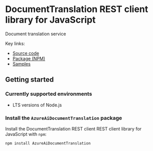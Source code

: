 # DocumentTranslation REST client library for JavaScript

Document translation service

Key links:

- [Source code](https://github.com/Azure/azure-sdk-for-js/tree/main/sdk/translation/ai-translation-document-rest)
- [Package (NPM)](https://www.npmjs.com/package/AzureAiDocumentTranslation)
- [Samples](https://github.com/Azure/azure-sdk-for-js/tree/main/sdk/translation/ai-translation-document-rest/samples)

## Getting started

### Currently supported environments

- LTS versions of Node.js

### Install the `AzureAiDocumentTranslation` package

Install the DocumentTranslation REST client REST client library for JavaScript with `npm`:

```bash
npm install AzureAiDocumentTranslation
```

